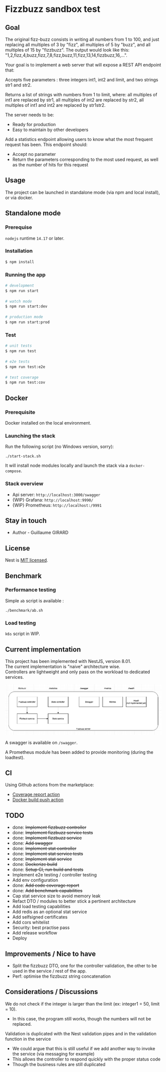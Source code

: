 # Fizzbuzz sandbox test
## Goal

The original fizz-buzz consists in writing all numbers from 1 to 100, and just replacing all multiples of 3 by "fizz", all multiples of 5 by "buzz", and all multiples of 15 by "fizzbuzz". The output would look like this: "1,2,fizz,4,buzz,fizz,7,8,fizz,buzz,11,fizz,13,14,fizzbuzz,16,...".

Your goal is to implement a web server that will expose a REST API endpoint that:

Accepts five parameters : three integers int1, int2 and limit, and two strings str1 and str2.

Returns a list of strings with numbers from 1 to limit, where: all multiples of int1 are replaced by str1, all multiples of int2 are replaced by str2, all multiples of int1 and int2 are replaced by str1str2.

The server needs to be:

 - Ready for production
 - Easy to maintain by other developers 

Add a statistics endpoint allowing users to know what the most frequent request has been.
This endpoint should:

- Accept no parameter
- Return the parameters corresponding to the most used request, as well as the number of hits for this request

## Usage

The project can be launched in standalone mode (via npm and local install), or via docker.

## Standalone mode

### Prerequise

`nodejs` runtime `14.17` or later.

### Installation

```bash
$ npm install
```

### Running the app

```bash
# development
$ npm run start

# watch mode
$ npm run start:dev

# production mode
$ npm run start:prod
```

### Test

```bash
# unit tests
$ npm run test

# e2e tests
$ npm run test:e2e

# test coverage
$ npm run test:cov
```

## Docker

### Prerequisite

Docker installed on the local environment.

### Launching the stack
Run the following script (no Windows version, sorry):
```shell
./start-stack.sh
```
It will install node modules locally and launch the stack via a `docker-compose`.

### Stack overview
- Api server: `http://localhost:3000/swagger`
- {WIP} Grafana: `http://localhost:9990/`
- {WIP} Prometheus: `http://localhost:/9991`

## Stay in touch

- Author - Guillaume GIRARD

## License

Nest is [MIT licensed](LICENSE).

## Benchmark

### Performance testing
Simple `ab` script is available :
```shell
./benchmark/ab.sh
```

### Load testing
`k6s` script in WIP.

## Current implementation

This project has been implemented with NestJS, version 8.01.\
The current implementation is "naive" architecture wise.\
Controllers are lightweight and only pass on the workload to dedicated services.

![](documentation/assets/overview.png)

A swagger is available on `/swagger`.

A Prometheus module has been added to provide monitoring (during the loadtest). 

## CI
Using Github actions from the marketplace:
- [Coverage report action](https://github.com/ArtiomTr/jest-coverage-report-action)
- [Docker build push action](https://github.com/docker/build-push-action)



## TODO
- done: ~~Implement fizzbuzz controller~~
- done: ~~Implement fizzbuzz service tests~~
- done: ~~Implement fizzbuzz service~~
- done: ~~Add swagger~~
- done: ~~Implement stat controller~~
- done: ~~Implement stat service tests~~
- done: ~~Implement stat service~~
- done: ~~Dockerize build~~
- done: ~~Setup CI, run build and tests~~
- Implement e2e testing / controller testing
- Add env configuration
- done: ~~Add code coverage report~~
- done: ~~Add benchmark capabilities~~
- Cap stat service size to avoid memory leak
- Refact DTO / modules to better stick a pertinent architecture
- Add load testing capabilities
- Add redis as an optional stat service
- Add selfsigned certificates
- Add cors whitelist
- Security: best practise pass
- Add release workflow
- Deploy

## Improvements / Nice to have
- Split the fizzbuzz DTO, one for the controller validation, the other to be used in the service / rest of the app.
- Perf: optimise the fizzbuzz string concatenation

## Considerations / Discussions

We do not check if the integer is larger than the limit (ex: integer1 = 50, limit = 10).
  - In this case, the program still works, though the numbers will not be replaced. 

Validation is duplicated with the Nest validation pipes and in the validation function in the service
  - We could argue that this is still useful if we add another way to invoke the service (via messaging for example)
  - This allows the controller to respond quickly with the proper status code
  - Though the business rules are still duplicated

